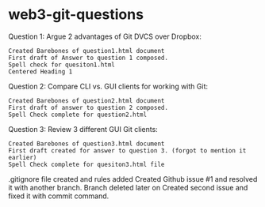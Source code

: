 # web3-git-questions

Question 1:
Argue 2 advantages of Git DVCS over Dropbox:

	Created Barebones of question1.html document
	First draft of Answer to question 1 composed.
	Spell check for quesiton1.html
	Centered Heading 1
Question 2:
Compare CLI vs. GUI clients for working with Git:

	Created Barebones of question2.html document
	First draft of answer to question 2 composed.
	Spell Check complete for question2.html
Question 3:
Review 3 different GUI Git clients:

	Created Barebones of question3.html document
	First draft created for answer to question 3. (forgot to mention it earlier)
	Spell Check complete for quesiton3.html file	
.gitignore file created and rules added
Created Github issue #1 and resolved it with another branch. Branch deleted later on
Created second issue and fixed it with commit command.

